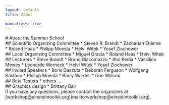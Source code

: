 ```yaml
---
layout: default
title: About

manualrows: true
---
```


<div class="row">

<div class="col-sm-12" markdown="1">
# About the Summer School
</div>

<div class="col-xs-6 col-sm-3" markdown="1">
## Scientific Organizing Committee
* Steven R. Brandt
* Zachariah Etienne
* Roland Haas
* Philipp Moesta
* Helvi Witek
* Yosef Zlochower
</div>

<div class="col-xs-6 col-sm-3" markdown="1">
## Local  Organizing Committee
* Miguel Gracia
* Roland Haas
* Helvi Witek
</div>

<div class="col-xs-6 col-sm-3" markdown="1">
## Lecturers
* Steve Brandt
* Bruno Giacomazzo
* Atul Kedia
* Vassilios Mewes
* Leonardo Werneck
* Helvi Witek
* Yosef Zlochower
</div>

<div class="col-xs-6 col-sm-3" markdown="1">
## Invited Speakers
* Boris Daszuta
* Deborah Ferguson
* Wolfgang Kastaun
* Philipp Moesta
* Barry Wardell
* Don Willcox
</div>

<div class="col-xs-6 col-sm-3" markdown="1">
## Beta Testers
* others ...
</div>

<div class="col-xs-6 col-sm-3" markdown="1">
## Graphics design
* Brittany Ball
</div>

</div> <!--row-->
<div class="row">

<div class="col-xs-12" markdown="1">
If you have any questions, please contact the organizers at
[workshop@einsteintoolkit.org](mailto:workshop@einsteintoolkit.org).
</div>

</div> <!--row-->
